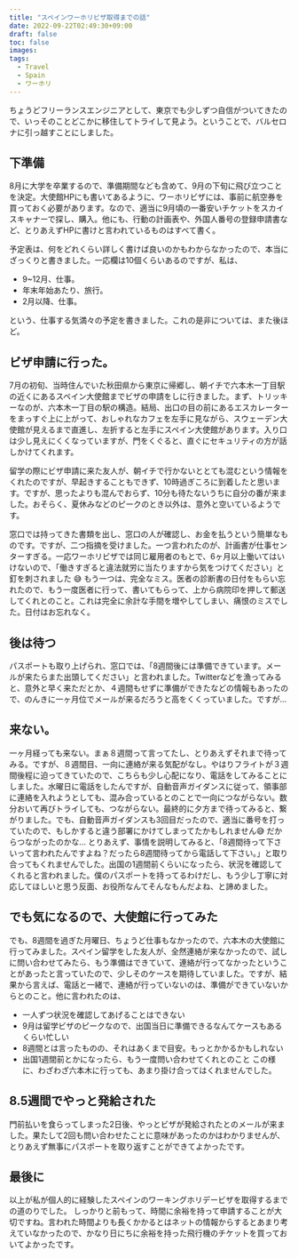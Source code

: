 ```yaml
---
title: "スペインワーホリビザ取得までの話"
date: 2022-09-22T02:49:30+09:00
draft: false
toc: false
images:
tags:
  - Travel
  - Spain
  - ワーホリ
---
```

ちょうどフリーランスエンジニアとして、東京でも少しずつ自信がついてきたので、いっそのことどこかに移住してトライして見よう。ということで、バルセロナに引っ越すことにしました。
## 下準備
8月に大学を卒業するので、準備期間なども含めて、9月の下旬に飛び立つことを決定。大使館HPにも書いてあるように、ワーホリビザには、事前に航空券を買っておく必要があります。なので、適当に9月頃の一番安いチケットをスカイスキャナーで探し、購入。他にも、行動の計画表や、外国人番号の登録申請書など、とりあえずHPに書けと言われているものはすべて書く。

予定表は、何をどれくらい詳しく書けば良いのかもわからなかったので、本当にざっくりと書きました。一応欄は10個くらいあるのですが、私は、
- 9~12月、仕事。
- 年末年始あたり、旅行。
- 2月以降、仕事。

という、仕事する気満々の予定を書きました。これの是非については、また後ほど。
## ビザ申請に行った。
7月の初旬、当時住んでいた秋田県から東京に帰郷し、朝イチで六本木一丁目駅の近くにあるスペイン大使館までビザの申請をしに行きました。まず、トリッキーなのが、六本木一丁目の駅の構造。結局、出口の目の前にあるエスカレーターをまっすぐ上に上がって、おしゃれなカフェを左手に見ながら、スウェーデン大使館が見えるまで直進し、左折すると左手にスペイン大使館があります。入り口は少し見えにくくなっていますが、門をくぐると、直ぐにセキュリティの方が話しかけてくれます。

留学の際にビザ申請に来た友人が、朝イチで行かないととても混むという情報をくれたのですが、早起きすることもできず、10時過ぎころに到着したと思います。ですが、思ったよりも混んでおらず、10分も待たないうちに自分の番が来ました。おそらく、夏休みなどのピークのとき以外は、意外と空いているようです。

窓口では持ってきた書類を出し、窓口の人が確認し、お金を払うという簡単なものです。ですが、二つ指摘を受けました。一つ言われたのが、計画書が仕事センターすぎる。一応ワーホリビザでは同じ雇用者のもとで、6ヶ月以上働いてはいけないので、「働きすぎると違法就労に当たりますから気をつけてください」と釘を刺されました :sweat_smile: もう一つは、完全なミス。医者の診断書の日付をもらい忘れたので、もう一度医者に行って、書いてもらって、上から病院印を押して郵送してくれとのこと。これは完全に余計な手間を増やしてしまい、痛恨のミスでした。日付はお忘れなく。

## 後は待つ
パスポートも取り上げられ、窓口では、「8週間後には準備できています。メールが来たらまた出頭してください」と言われました。Twitterなどを漁ってみると、意外と早く来ただとか、４週間もせずに準備ができたなどの情報もあったので、のんきに一ヶ月位でメールが来るだろうと高をくくっていました。ですが...

## 来ない。
一ヶ月経っても来ない。まぁ８週間って言ってたし、とりあえずそれまで待ってみる。ですが、８週間目、一向に連絡が来る気配がなし。やはりフライトが３週間後程に迫ってきていたので、こちらも少し心配になり、電話をしてみることにしました。水曜日に電話をしたんですが、自動音声ガイダンスに従って、領事部に連絡を入れようとしても、混み合っているとのことで一向につながらない。数分おいて再びトライしても、つながらない。最終的に夕方まで待ってみると、繋がりました。でも、自動音声ガイダンスも3回目だったので、適当に番号を打っていたので、もしかすると違う部署にかけてしまってたかもしれません:sweat_smile: だからつながったのかな… とりあえず、事情を説明してみると、「8週間待って下さいって言われたんですよね？だったら8週間待ってから電話して下さい。」と取り合ってもくれませんでした。出国の1週間前くらいになったら、状況を確認してくれると言われました。僕のパスポートを持ってるわけだし、もう少し丁寧に対応してほしいと思う反面、お役所なんてそんなもんだよね、と諦めました。

## でも気になるので、大使館に行ってみた
でも、8週間を過ぎた月曜日、ちょうど仕事もなかったので、六本木の大使館に行ってみました。スペイン留学をした友人が、全然連絡が来なかったので、試しに問い合わせてみたら、もう準備はできていて、連絡が行ってなかったということがあったと言っていたので、少しそのケースを期待していました。ですが、結果から言えば、電話と一緒で、連絡が行っていないのは、準備ができていないからとのこと。他に言われたのは、
- 一人ずつ状況を確認してあげることはできない
- 9月は留学ビザのピークなので、出国当日に準備できるなんてケースもあるくらい忙しい
- 8週間とは言ったものの、それはあくまで目安。もっとかかるかもしれない
- 出国1週間前とかになったら、もう一度問い合わせてくれとのこと
この様に、わざわざ六本木に行っても、あまり掛け合ってはくれませんでした。

## 8.5週間でやっと発給された
門前払いを食らってしまった2日後、やっとビザが発給されたとのメールが来ました。果たして2回も問い合わせたことに意味があったのかはわかりませんが、とりあえず無事にパスポートを取り返すことができてよかったです。

## 最後に
以上が私が個人的に経験したスペインのワーキングホリデービザを取得するまでの道のりでした。
しっかりと前もって、時間に余裕を持って申請することが大切ですね。言われた時間よりも長くかかるとはネットの情報からするとあまり考えていなかったので、かなり日にちに余裕を持った飛行機のチケットを買っておいてよかったです。

